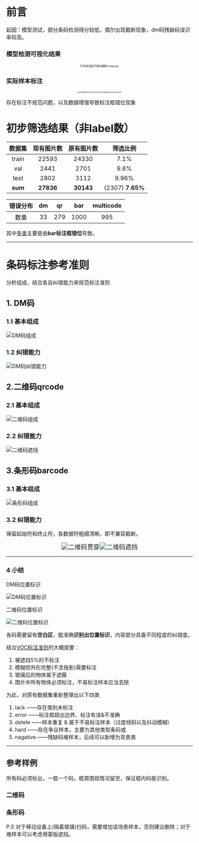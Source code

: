 # 前言

起因：模型测试，部分条码检测得分较低，偶尔出现截断现象，dm码残缺码误识率较高。

### 模型检测可视化结果

<center><img src="https://whiskey-tuku.oss-cn-beijing.aliyuncs.com/img/%E9%A1%B9%E7%9B%AE%E6%96%87%E6%A1%A3&%E6%B5%8B%E8%AF%95%E6%8A%A5%E5%91%8A/%E6%9D%A1%E7%A0%81%E6%95%B0%E6%8D%AE%E9%9B%86%E6%95%B4%E7%90%86%E6%96%B9%E9%92%88-%E8%83%8C%E6%99%AF%E8%AF%AF%E6%A3%80.jpg" alt="背景误检" style="zoom: 50%;" align=lift/><img src="https://whiskey-tuku.oss-cn-beijing.aliyuncs.com/img/%E9%A1%B9%E7%9B%AE%E6%96%87%E6%A1%A3&%E6%B5%8B%E8%AF%95%E6%8A%A5%E5%91%8A/%E6%9D%A1%E7%A0%81%E6%95%B0%E6%8D%AE%E9%9B%86%E6%95%B4%E7%90%86%E6%96%B9%E9%92%88-%E6%9D%A1%E7%A0%81%E6%88%AA%E6%96%AD.jpg" alt="条码截断" style="zoom: 50%;" align=center/><img src="https://whiskey-tuku.oss-cn-beijing.aliyuncs.com/img/%E9%A1%B9%E7%9B%AE%E6%96%87%E6%A1%A3&%E6%B5%8B%E8%AF%95%E6%8A%A5%E5%91%8A/%E6%9D%A1%E7%A0%81%E6%95%B0%E6%8D%AE%E9%9B%86%E6%95%B4%E7%90%86%E6%96%B9%E9%92%88-DM%E6%AE%8B%E7%BC%BA%E7%A0%81%E8%AF%AF%E6%A3%80.jpg" alt="DM残缺码误检" style="zoom: 30%;" align=right/></center>

### 实际样本标注

<center><img src="https://whiskey-tuku.oss-cn-beijing.aliyuncs.com/img/%E9%A1%B9%E7%9B%AE%E6%96%87%E6%A1%A3&%E6%B5%8B%E8%AF%95%E6%8A%A5%E5%91%8A/%E6%9D%A1%E7%A0%81%E6%95%B0%E6%8D%AE%E9%9B%86%E6%95%B4%E7%90%86%E6%96%B9%E9%92%88-%E6%9D%A1%E7%A0%81%E6%88%AA%E6%96%AD%E9%94%99%E8%AF%AF%E6%A0%B7%E6%9C%AC.png" alt="条码截断错误样本" style="zoom: 25%;" align=lift/><img src="https://whiskey-tuku.oss-cn-beijing.aliyuncs.com/img/%E9%A1%B9%E7%9B%AE%E6%96%87%E6%A1%A3&%E6%B5%8B%E8%AF%95%E6%8A%A5%E5%91%8A/%E6%9D%A1%E7%A0%81%E6%95%B0%E6%8D%AE%E9%9B%86%E6%95%B4%E7%90%86%E6%96%B9%E9%92%88-%E6%9D%A1%E7%A0%81%E6%A0%87%E6%B3%A8%E9%94%99%E8%AF%AF%E6%A0%B7%E6%9C%AC.png" alt="条码标注错误样本" style="zoom: 25%;" align=center/><img src="https://whiskey-tuku.oss-cn-beijing.aliyuncs.com/img/%E9%A1%B9%E7%9B%AE%E6%96%87%E6%A1%A3&%E6%B5%8B%E8%AF%95%E6%8A%A5%E5%91%8A/%E6%9D%A1%E7%A0%81%E6%95%B0%E6%8D%AE%E9%9B%86%E6%95%B4%E7%90%86%E6%96%B9%E9%92%88-DM%E6%AE%8B%E7%BC%BA%E7%A0%81%E9%94%99%E8%AF%AF%E6%A0%B7%E6%9C%AC.png" alt="DM残缺码错误样本" style="zoom: 25%;" align=right/><img src="https://whiskey-tuku.oss-cn-beijing.aliyuncs.com/img/%E9%A1%B9%E7%9B%AE%E6%96%87%E6%A1%A3&%E6%B5%8B%E8%AF%95%E6%8A%A5%E5%91%8A/%E6%9D%A1%E7%A0%81%E6%95%B0%E6%8D%AE%E9%9B%86%E6%95%B4%E7%90%86%E6%96%B9%E9%92%88-%E9%9A%BE%E6%A0%87%E6%B3%A8%E6%A0%B7%E6%9C%AC.png" alt="难标注样本" style="zoom: 25%;" align=right/></center>

存在标注不规范问题，以及数据增强导致标注框错位现象

# 初步筛选结果（非label数）

| 数据集  | 现有图片数 | 原有图片数 |     筛选比例     |
| :-----: | :--------: | :--------: | :--------------: |
|  train  |   22593    |   24330    |       7.1%       |
|   val   |    2441    |    2701    |       9.6%       |
|  test   |    2802    |    3112    |      9.96%       |
| **sum** | **27836**  | **30143**  | (2307) **7.65%** |

| 错误分布 |  dm  |  qr  | bar  | multicode |
| :------: | :--: | :--: | :--: | :-------: |
|   数量   |  33  | 279  | 1000 |    995    |

其中<u>多类</u>主要是由**bar标注框错位**导致。

---

# 条码标注参考准则

分析组成，结合各自纠错能力来规范标注准则

## 1. DM码

### 1.1 基本组成

![DM码组成](https://whiskey-tuku.oss-cn-beijing.aliyuncs.com/img/%E9%A1%B9%E7%9B%AE%E6%96%87%E6%A1%A3&%E6%B5%8B%E8%AF%95%E6%8A%A5%E5%91%8A/%E6%9D%A1%E7%A0%81%E6%95%B0%E6%8D%AE%E9%9B%86%E6%95%B4%E7%90%86%E6%96%B9%E9%92%88-DM%E7%A0%81%E7%BB%84%E6%88%90.jpg)

### 1.2 纠错能力

![DM码纠错能力](https://whiskey-tuku.oss-cn-beijing.aliyuncs.com/img/%E9%A1%B9%E7%9B%AE%E6%96%87%E6%A1%A3&%E6%B5%8B%E8%AF%95%E6%8A%A5%E5%91%8A/%E6%9D%A1%E7%A0%81%E6%95%B0%E6%8D%AE%E9%9B%86%E6%95%B4%E7%90%86%E6%96%B9%E9%92%88-DM%E7%A0%81%E7%BA%A0%E9%94%99%E8%83%BD%E5%8A%9B.jpg)

## 2.二维码qrcode

### 2.1 基本组成

![二维码组成](https://whiskey-tuku.oss-cn-beijing.aliyuncs.com/img/%E9%A1%B9%E7%9B%AE%E6%96%87%E6%A1%A3&%E6%B5%8B%E8%AF%95%E6%8A%A5%E5%91%8A/%E6%9D%A1%E7%A0%81%E6%95%B0%E6%8D%AE%E9%9B%86%E6%95%B4%E7%90%86%E6%96%B9%E9%92%88-%E4%BA%8C%E7%BB%B4%E7%A0%81%E7%BB%84%E6%88%90.png)

### 2.2 纠错能力

![二维码遮挡](https://whiskey-tuku.oss-cn-beijing.aliyuncs.com/img/%E9%A1%B9%E7%9B%AE%E6%96%87%E6%A1%A3&%E6%B5%8B%E8%AF%95%E6%8A%A5%E5%91%8A/%E6%9D%A1%E7%A0%81%E6%95%B0%E6%8D%AE%E9%9B%86%E6%95%B4%E7%90%86%E6%96%B9%E9%92%88-%E4%BA%8C%E7%BB%B4%E7%A0%81%E9%81%AE%E6%8C%A1.jpg)



## 3.条形码barcode

### 3.1 基本组成

![条形码组成](https://whiskey-tuku.oss-cn-beijing.aliyuncs.com/img/%E9%A1%B9%E7%9B%AE%E6%96%87%E6%A1%A3&%E6%B5%8B%E8%AF%95%E6%8A%A5%E5%91%8A/%E6%9D%A1%E7%A0%81%E6%95%B0%E6%8D%AE%E9%9B%86%E6%95%B4%E7%90%86%E6%96%B9%E9%92%88-%E6%9D%A1%E5%BD%A2%E7%A0%81%E7%BB%84%E6%88%90.png)

### 3.2 纠错能力

保留起始符和终止符，各数据符粗细清晰。即不兼容截断。

<center><img src="https://whiskey-tuku.oss-cn-beijing.aliyuncs.com/img/%E9%A1%B9%E7%9B%AE%E6%96%87%E6%A1%A3&%E6%B5%8B%E8%AF%95%E6%8A%A5%E5%91%8A/%E6%9D%A1%E7%A0%81%E6%95%B0%E6%8D%AE%E9%9B%86%E6%95%B4%E7%90%86%E6%96%B9%E9%92%88-%E6%9D%A1%E5%BD%A2%E7%A0%81%E8%B4%AF%E7%A9%BF.jpg" alt="二维码贯穿" style="zoom: 120%;" align=lift/><img src="https://whiskey-tuku.oss-cn-beijing.aliyuncs.com/img/%E9%A1%B9%E7%9B%AE%E6%96%87%E6%A1%A3&%E6%B5%8B%E8%AF%95%E6%8A%A5%E5%91%8A/%E6%9D%A1%E7%A0%81%E6%95%B0%E6%8D%AE%E9%9B%86%E6%95%B4%E7%90%86%E6%96%B9%E9%92%88-%E6%9D%A1%E5%BD%A2%E7%A0%81%E9%81%AE%E6%8C%A1.jpg" alt="二维码遮挡" style="zoom: 120%;" align=right/></center>

---

### 4 小结

DM码位置标识

![DM码位置标识](https://whiskey-tuku.oss-cn-beijing.aliyuncs.com/img/%E9%A1%B9%E7%9B%AE%E6%96%87%E6%A1%A3&%E6%B5%8B%E8%AF%95%E6%8A%A5%E5%91%8A/%E6%9D%A1%E7%A0%81%E6%95%B0%E6%8D%AE%E9%9B%86%E6%95%B4%E7%90%86%E6%96%B9%E9%92%88-DM%E7%A0%81%E4%BD%8D%E7%BD%AE%E6%A0%87%E8%AF%86.jpg)

二维码位置标识

![二维码位置标识](https://whiskey-tuku.oss-cn-beijing.aliyuncs.com/img/%E9%A1%B9%E7%9B%AE%E6%96%87%E6%A1%A3&%E6%B5%8B%E8%AF%95%E6%8A%A5%E5%91%8A/%E6%9D%A1%E7%A0%81%E6%95%B0%E6%8D%AE%E9%9B%86%E6%95%B4%E7%90%86%E6%96%B9%E9%92%88-%E4%BA%8C%E7%BB%B4%E7%A0%81%E4%BD%8D%E7%BD%AE%E6%A0%87%E8%AF%86.png)

各码需要留有**空白区**，能准确**识别出位置标识**，内容部分具备不同程度的纠错度。



结合[VOC标注准则](http://host.robots.ox.ac.uk/pascal/VOC/voc2012/guidelines.html)的大概提要：

1. 被遮挡5%的不标注
2. 模糊但外形完整(不含拖影)需要标注
3. 玻璃后的物体属于遮蔽
4. 图片中所有物体必须标注，不易标注样本应当去除

为此，对原有数据集重新整理出以下四类

1. lack	——存在类别未标注
2. error  ——标注框超出边界、标注有误&不准确
3. detele ——样本重复 & 属于不易标注样本（过度倾斜以及抖动模糊）
4. hard ——存在争议样本，主要为其他类型条码或
5. nagative ——残缺码难样本，后续可以新增为背景类

---

## 参考样例

所有码必须标出，一框一个码，框周围视情况留空，保证框内码能识别。

### 二维码



### 条形码



P.S 对于移动设备上(隔着玻璃)扫码，需要增加该场景样本，否则建议删除；对于难样本可以考虑用蒙版遮挡。





